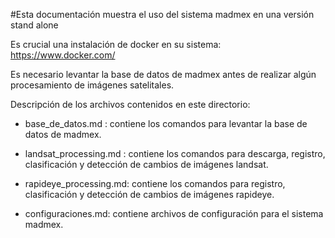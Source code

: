 #Esta documentación muestra el uso del sistema madmex en una versión stand alone

Es crucial una instalación de docker en su sistema: https://www.docker.com/

Es necesario levantar la base de datos de madmex antes de realizar algún procesamiento de imágenes satelitales.

Descripción de los archivos contenidos en este directorio:

* base_de_datos.md : contiene los comandos para levantar la base de datos de madmex.

* landsat_processing.md : contiene los comandos para descarga, registro, clasificación y detección de cambios de imágenes landsat.

* rapideye_processing.md: contiene los comandos para registro, clasificación y detección de cambios de imágenes rapideye.

* configuraciones.md: contiene archivos de configuración para el sistema madmex.
